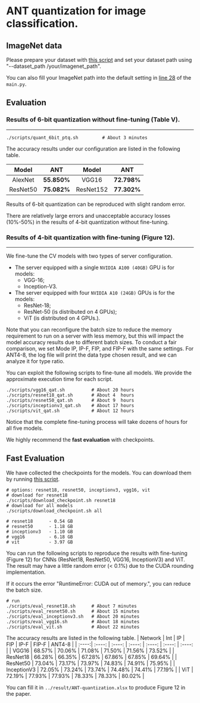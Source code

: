 # ANT quantization for image classification.
## ImageNet data

Please prepare your dataset with [this script](https://github.com/pytorch/examples/blob/main/imagenet/extract_ILSVRC.sh) and set your dataset path using "--dataset_path /your/imagenet_path".

You can also fill your ImageNet path into the default setting in [line 28](https://github.com/clevercool/ANT_Micro22/blob/main/ant_quantization/ImageNet/main.py#L28) of the `main.py`.

## Evaluation 

### Results of 6-bit quantization without fine-tuning (Table V).
---

```shell
./scripts/quant_6bit_ptq.sh         # About 3 minutes
```
The accuracy results under our configuration are listed in the following table. 

| Model | ANT  | Model | ANT | 
| :----:| :----: | :----: | :----: | 
| AlexNet | **55.850%** | VGG16 | **72.798%** | 
| ResNet50 | **75.082%** | ResNet152 | **77.302%** |

Results of 6-bit quantization can be reproduced with slight random error. 

There are relatively large errors and unacceptable accuracy losses (10%-50%) in the results of 4-bit quantization without fine-tuning.

### Results of 4-bit quantization with fine-tuning (Figure 12).
---
We fine-tune the CV models with two types of server configuration.
- The server equipped with a single `NVIDIA A100 (40GB)` GPU is for models:
    - VGG-16;
    - Inception-V3.
- The server equipped with four `NVIDIA A10 (24GB)` GPUs is for the models:
    - ResNet-18;
    - ResNet-50 (is distributed on 4 GPUs);
    - ViT (is distributed on 4 GPUs.).

Note that you can reconfigure the batch size to reduce the memory requirement to run on a server with less memory, but this will impact the model accuracy results due to different batch sizes.
To conduct a fair comparison, we set Mode IP, IP-F, FIP, and FIP-F with the same settings.
For ANT4-8, the log file will print the data type chosen result, and we can analyze it for type ratio.

You can exploit the following scripts to fine-tune all models. We provide the approximate execution time for each script.

```shell
./scripts/vgg16_qat.sh          # About 20 hours
./scripts/resnet18_qat.sh       # About 4  hours
./scripts/resnet50_qat.sh       # About 9  hours
./scripts/inceptionv3_qat.sh    # About 17 hours
./scripts/vit_qat.sh            # About 12 hours
```
Notice that the complete fine-tuning process will take dozens of hours for all five models. 

We highly recommend the **fast evaluation** with checkpoints.
## Fast Evaluation

We have collected the checkpoints for the models. You can download them by running [this script](./scripts/download_checkpoint.sh). 

```shell 
# options: resnet18, resnet50, inceptionv3, vgg16, vit
# download for resnet18
./scripts/download_checkpoint.sh resnet18
# download for all models
./scripts/download_checkpoint.sh all

# resnet18      - 0.54 GB
# resnet50      - 1.18 GB
# inceptionv3   - 1.10 GB
# vgg16         - 6.18 GB
# vit           - 3.97 GB
```
You can run the following scripts to reproduce the results with fine-tuning (Figure 12) for CNNs (ResNet18, ResNet50, VGG16, InceptionV3) and ViT. The result may have a little random error (< 0.1%) due to the CUDA rounding implementation.

If it occurs the error "RuntimeError: CUDA out of memory.", you can reduce the batch size.

```shell
# run
./scripts/eval_resnet18.sh      # About 7 minutes
./scripts/eval_resnet50.sh      # About 15 minutes
./scripts/eval_inceptionv3.sh   # About 20 minutes
./scripts/eval_vgg16.sh         # About 18 minutes
./scripts/eval_vit.sh           # About 22 minutes

```

The accuracy results are listed in the following table. 
| Network | Int  | IP | FIP | IP-F | FIP-F | ANT4-8 |
| :----:| :----: | :----: | :----: | :----: | :----: | :----: |
| VGG16 | 68.57% | 70.06% | 71.08% | 71.50% | 71.56% | 73.52% |
| ResNet18 | 66.28% | 66.35% | 67.28% | 67.86% | 67.85% | 69.64% |
| ResNet50 | 73.04% | 73.17% | 73.97% | 74.83% | 74.91% | 75.95% |
| InceptionV3 | 72.05% | 73.24% | 73.74% | 74.48% | 74.41% | 77.19% |
| ViT | 72.19% | 77.93% | 77.93% | 78.33% | 78.33% | 80.02% |

You can fill it in `../result/ANT-quantization.xlsx` to produce Figure 12 in the paper.
